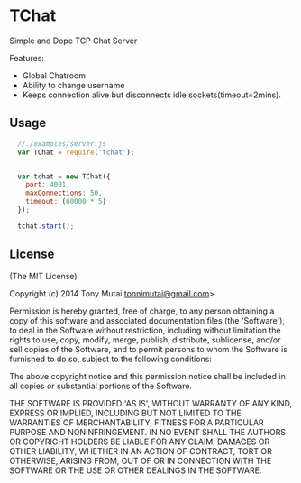 
# TChat

  Simple and Dope TCP Chat Server

Features:

- Global Chatroom
- Ability to change username
- Keeps connection alive but disconnects idle sockets(timeout=2mins).


## Usage

```js
  //./examples/server.js
  var TChat = require('tchat');


  var tchat = new TChat({
    port: 4001,
    maxConnections: 50,
    timeout: (60000 * 5)
  });

  tchat.start();

```

## License

(The MIT License)

Copyright (c) 2014 Tony Mutai tonnimutai@gmail.com>

Permission is hereby granted, free of charge, to any person obtaining
a copy of this software and associated documentation files (the
'Software'), to deal in the Software without restriction, including
without limitation the rights to use, copy, modify, merge, publish,
distribute, sublicense, and/or sell copies of the Software, and to
permit persons to whom the Software is furnished to do so, subject to
the following conditions:

The above copyright notice and this permission notice shall be
included in all copies or substantial portions of the Software.

THE SOFTWARE IS PROVIDED 'AS IS', WITHOUT WARRANTY OF ANY KIND,
EXPRESS OR IMPLIED, INCLUDING BUT NOT LIMITED TO THE WARRANTIES OF
MERCHANTABILITY, FITNESS FOR A PARTICULAR PURPOSE AND NONINFRINGEMENT.
IN NO EVENT SHALL THE AUTHORS OR COPYRIGHT HOLDERS BE LIABLE FOR ANY
CLAIM, DAMAGES OR OTHER LIABILITY, WHETHER IN AN ACTION OF CONTRACT,
TORT OR OTHERWISE, ARISING FROM, OUT OF OR IN CONNECTION WITH THE
SOFTWARE OR THE USE OR OTHER DEALINGS IN THE SOFTWARE.
